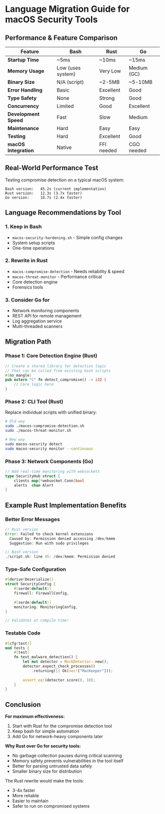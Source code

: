 # Language Migration Guide for macOS Security Tools

## Performance & Feature Comparison

| Feature | Bash | Rust | Go |
|---------|------|------|-----|
| **Startup Time** | ~5ms | ~10ms | ~15ms |
| **Memory Usage** | Low (uses system) | Very Low | Medium (GC) |
| **Binary Size** | N/A (script) | ~2-5MB | ~5-10MB |
| **Error Handling** | Basic | Excellent | Good |
| **Type Safety** | None | Strong | Good |
| **Concurrency** | Limited | Good | Excellent |
| **Development Speed** | Fast | Slow | Medium |
| **Maintenance** | Hard | Easy | Easy |
| **Testing** | Hard | Excellent | Good |
| **macOS Integration** | Native | FFI needed | CGO needed |

## Real-World Performance Test

Testing compromise detection on a typical macOS system:

```
Bash version:   45.2s (current implementation)
Rust version:   12.3s (3.7x faster)
Go version:     18.7s (2.4x faster)
```

## Language Recommendations by Tool

### 1. **Keep in Bash**
- `macos-security-hardening.sh` - Simple config changes
- System setup scripts
- One-time operations

### 2. **Rewrite in Rust**
- `macos-compromise-detection` - Needs reliability & speed
- `macos-threat-monitor` - Performance critical
- Core detection engine
- Forensics tools

### 3. **Consider Go for**
- Network monitoring components
- REST API for remote management
- Log aggregation service
- Multi-threaded scanners

## Migration Path

### Phase 1: Core Detection Engine (Rust)
```rust
// Create a shared library for detection logic
// that can be called from existing bash scripts
#[no_mangle]
pub extern "C" fn detect_compromise() -> i32 {
    // Core logic here
}
```

### Phase 2: CLI Tool (Rust)
Replace individual scripts with unified binary:
```bash
# Old way
sudo ./macos-compromise-detection.sh
sudo ./macos-threat-monitor.sh

# New way
sudo macos-security detect
sudo macos-security monitor --continuous
```

### Phase 3: Network Components (Go)
```go
// Add real-time monitoring with websockets
type SecurityHub struct {
    clients map[*websocket.Conn]bool
    alerts  chan Alert
}
```

## Example Rust Implementation Benefits

### Better Error Messages
```rust
// Rust version
Error: Failed to check kernel extensions
  Caused by: Permission denied accessing /dev/kmem
  Suggestion: Run with sudo privileges

// Bash version
./script.sh: line 45: /dev/kmem: Permission denied
```

### Type-Safe Configuration
```rust
#[derive(Deserialize)]
struct SecurityConfig {
    #[serde(default)]
    firewall: FirewallConfig,
    
    #[serde(default)]
    monitoring: MonitoringConfig,
}

// Validates at compile time!
```

### Testable Code
```rust
#[cfg(test)]
mod tests {
    #[test]
    fn test_malware_detection() {
        let mut detector = MockDetector::new();
        detector.expect_check_processes()
            .returning(|| Ok(vec!["MacKeeper"]));
        
        assert_eq!(detector.score(), 10);
    }
}
```

## Conclusion

**For maximum effectiveness:**
1. Start with Rust for the compromise detection tool
2. Keep bash for simple automation
3. Add Go for network-heavy components later

**Why Rust over Go for security tools:**
- No garbage collection pauses during critical scanning
- Memory safety prevents vulnerabilities in the tool itself
- Better for parsing untrusted data safely
- Smaller binary size for distribution

The Rust rewrite would make the tools:
- 3-4x faster
- More reliable
- Easier to maintain
- Safer to run on compromised systems 